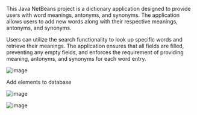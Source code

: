This Java NetBeans project is a dictionary application designed to provide users with word meanings, antonyms, and synonyms. The application allows users to add new words along with their respective meanings, antonyms, and synonyms.

Users can utilize the search functionality to look up specific words and retrieve their meanings. The application ensures that all fields are filled, preventing any empty fields, and enforces the requirement of providing meaning, antonyms, and synonyms for each word entry.


![image](https://github.com/Muskan-Thakur/VocabExplorer/assets/106293646/fddf5c81-7bee-4993-93e8-7b919ba5b5b7)

Add elements to database

![image](https://github.com/Muskan-Thakur/VocabExplorer/assets/106293646/470a3564-12e0-4933-9807-87edca44018e)

![image](https://github.com/Muskan-Thakur/VocabExplorer/assets/106293646/c7107876-e689-46d5-b8c9-c29bd9e9fd61)
